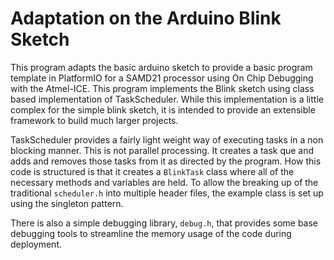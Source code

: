 # Adaptation on the Arduino Blink Sketch

This program adapts the basic arduino sketch to provide a basic program template in PlatformIO for a SAMD21 processor using On Chip Debugging with the Atmel-ICE.
This program implements the Blink sketch using class based implementation of TaskScheduler.
While this implementation is a little complex for the simple blink sketch, it is intended to provide an extensible framework to build much larger projects.

TaskScheduler provides a fairly light weight way of executing tasks in a non blocking manner.
This is not parallel processing.
It creates a task que and adds and removes those tasks from it as directed by the program.
How this code is structured is that it creates a `BlinkTask` class where all of the necessary methods and variables are held.
To allow the breaking up of the traditional `scheduler.h` into multiple header files, the example class is set up using the singleton pattern.

There is also a simple debugging library, `debug.h`, that provides some base debugging tools to streamline the memory usage of the code during deployment.
